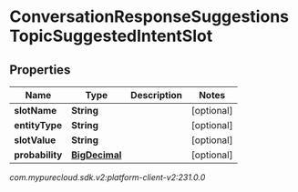 # ConversationResponseSuggestionsTopicSuggestedIntentSlot


## Properties

| Name | Type | Description | Notes |
| ------------ | ------------- | ------------- | ------------- |
| **slotName** | **String** |  |  [optional] |
| **entityType** | **String** |  |  [optional] |
| **slotValue** | **String** |  |  [optional] |
| **probability** | [**BigDecimal**](BigDecimal) |  |  [optional] |




_com.mypurecloud.sdk.v2:platform-client-v2:231.0.0_
